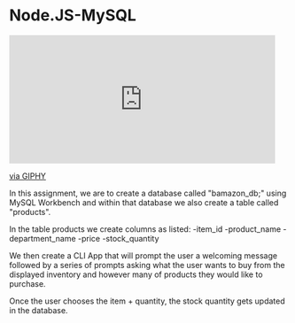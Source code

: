 # Node.JS-MySQL

<iframe src="https://giphy.com/embed/dnsPj8DMud5moCS2gu" width="480" height="232" frameBorder="0" class="giphy-embed" allowFullScreen></iframe><p><a href="https://giphy.com/gifs/dnsPj8DMud5moCS2gu">via GIPHY</a></p>

In this assignment, we are to create a database called "bamazon_db;" using MySQL Workbench and within that database we also create a table called "products".

In the table products we create columns as listed:
-item_id
-product_name
-department_name
-price
-stock_quantity

We then create a CLI App that will prompt the user a welcoming message followed by a series of prompts asking what the user wants to buy from the displayed inventory and however many of products they would like to purchase. 

Once the user chooses the item + quantity, the stock quantity gets updated in the database.
